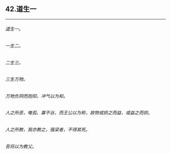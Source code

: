 ## 42.道生一
---


###### 道生一。

###### 一生二。

###### 二生三。

###### 三生万物。

###### 万物负阴而抱阳，冲气以为和。

###### 人之所恶，唯孤、寡不谷，而王公以为称，故物或损之而益，或益之而损。

###### 人之所教，我亦教之，强梁者，不得其死。

###### 吾将以为教父。

###### 


